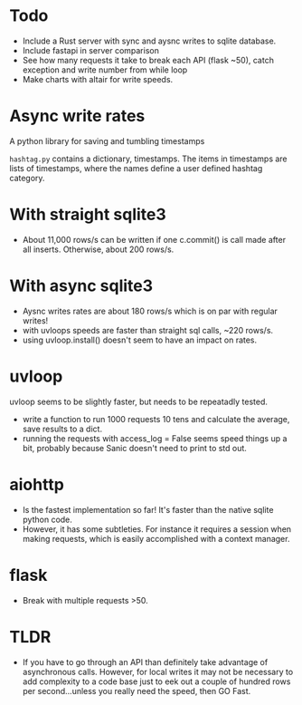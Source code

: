 # Todo 
- Include a Rust server with sync and aysnc writes to sqlite database. 
- Include fastapi in server comparison 
- See how many requests it take to break each API (flask ~50), catch exception and write number from while loop
- Make charts with altair for write speeds. 

# Async write rates
A python library for saving and tumbling timestamps 

`hashtag.py` contains a dictionary, timestamps. The items in timestamps are lists of timestamps, where the names define a user defined hashtag category. 

# With straight sqlite3
- About 11,000 rows/s can be written if one c.commit() is call made after all inserts. Otherwise, about 200 rows/s.

# With async sqlite3
- Aysnc writes rates are about 180 rows/s which is on par with regular writes! 
- with uvloops speeds are faster than straight sql calls, ~220 rows/s.
- using uvloop.install() doesn't seem to have an impact on rates. 

# uvloop
uvloop seems to be slightly faster, but needs to be repeatadly tested. 
- write a function to run 1000 requests 10 tens and calculate the average, save results to a dict. 
- running the requests with access_log = False seems speed things up a bit, probably because Sanic doesn't need to print to std out. 

# aiohttp
- Is the fastest implementation so far! It's faster than the native sqlite python code. 
- However, it has some subtleties. For instance it requires a session when making requests, which is easily accomplished with a context manager.

# flask 
- Break with multiple requests >50. 


# TLDR 
- If you have to go through an API than definitely take advantage of asynchronous calls. However, for local writes it may not be necessary to add complexity to a code base just to eek out a couple of hundred rows per second...unless you really need the speed, then GO Fast. 


